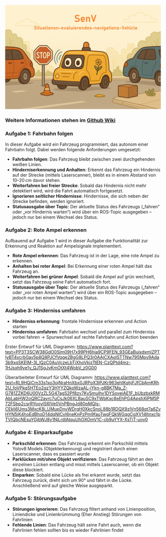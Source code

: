 


![Titel Bild SeNV](.img/TitelBild.jpeg)

### Weitere Informationen stehen im [Github Wiki](https://github.com/VakuumimKopf/SeNV.wiki.git)

### Aufgabe 1: Fahrbahn folgen

In dieser Aufgabe wird ein Fahrzeug programmiert, das autonom einer Fahrbahn folgt. Dabei werden folgende Anforderungen umgesetzt:

- **Fahrbahn folgen**: Das Fahrzeug bleibt zwischen zwei durchgehenden weißen Linien.
- **Hinderniserkennung und Anhalten**: Erkennt das Fahrzeug ein Hindernis auf der Strecke (mittels Laserscanner), bleibt es in einem Abstand von 10–20 cm davor stehen.
- **Weiterfahren bei freier Strecke**: Sobald das Hindernis nicht mehr detektiert wird, wird die Fahrt automatisch fortgesetzt.
- **Ignorieren seitlicher Hindernisse**: Hindernisse, die sich neben der Strecke befinden, werden ignoriert.
- **Statusausgabe über Topic**: Der aktuelle Status des Fahrzeugs („fahren“ oder „vor Hindernis warten“) wird über ein ROS-Topic ausgegeben – jedoch nur bei einem Wechsel des Status.


### Aufgabe 2: Rote Ampel erkennen

Aufbauend auf Aufgabe 1 wird in dieser Aufgabe die Funktionalität zur Erkennung und Reaktion auf Ampelsignale implementiert.

- **Rote Ampel erkennen**: Das Fahrzeug ist in der Lage, eine rote Ampel zu erkennen.
- **Anhalten bei roter Ampel**: Bei Erkennung einer roten Ampel hält das Fahrzeug an.
- **Weiterfahren bei grüner Ampel**: Sobald die Ampel auf grün wechselt, setzt das Fahrzeug seine Fahrt automatisch fort.
-  **Statusausgabe über Topic**: Der aktuelle Status des Fahrzeugs („fahren“ oder „vor roten Ampel warten“) wird über ein ROS-Topic ausgegeben – jedoch nur bei einem Wechsel des Status.

### Aufgabe 3: Hinderniss umfahren
- **Hinderniss erkennung**: frontale Hindernisse erkennen und Action starten
- **Hinderniss umfahren**: Fahrbahn wechsel und parallel zum Hinderniss vorbei fahren -> Spurwechsel auf rechte Fahrbahn und Action beenden

Erster Entwurf für UML Diagramm:
https://www.planttext.com?text=PP3T3SCW38GdO0Slm09H7x99PH6hia9CP9FEN_93GEaBuixdxmIZPTIyBT4vcrb0av5p8Q8PJCfVqge2BgG8LPQ3r0AAjCXAolSTTNw795Mpv9Ada3b9xqSKElM-3I_lQzC0AuVczeLbTiXhoVkjzTtEN-CzQPtd4mz-1HJsxh9ye1y_QJ1SgJvKmOtXt4WobV_z0G00 

Überarbeiteter Entwurf für UML Diagramm:
https://www.planttext.com?text=RL9HQiCm33s1xo3ojNraHnXbx0JRPoX3IPJKr963ehIKqhjFJfCbAmKRh2U_foVPkq5HTEo2qzY3HYYZQkoWzaAL-iYkn-g8BK7Ma_Z-G781ZZKD6U00VzZL5G47ag52Pf8zv7KySmulhv1DYSoveiAE1F_bUbzbxkRMAbLabHW2oQRC2avrc7uCsJk06XLBauSC9xTWbKxc8eEhPG4ApshXlPM5P72FSbp2csrRYooylS6IVe0VnPBngJd80pMQls-CEkli6Ums3MxcK8i_UMupDnyWDrgH0XkcSnoL88b1RDQX9zlVn568qt7a6ZvHYN5iK4hoEdBhoD14dqNICvl6neKnPzPm9fauTwqFQkWGqgCgXV14Itnxc1pTVIQbcNEsuYGjbWJ8y1NjLrdlAtquUhOXOmV1C-cb9uYYX-XsTiT-uoy0

### Aufgabe 4: Einparkaufgabe

- **Parkschild erkennen**: Das Fahrzeug erkennt ein Parkschild mittels Yolov8 Models (Objekterkennung) und registriert durch einen Laserscanner, dass es passiert wurde 
- **Parklücken mit/ohne Objekt verifizieren**: Das Fahrzeug fährt an den einzelnen Lücken entlang und misst mittels Laserscanner, ob ein Objekt diese blockiert.
- **Einparken**: Sobald eine Lücke als frei erkannt wurde, setzt das Fahrzeug zurück, dreht sich um 90° und fährt in die Lücke. Anschließend wird auf gleiche Weise ausgeparkt.

### Aufgabe 5: Störungsaufgabe

- **Störungen ignorieren**: Das Fahrzeug filtert anhand von Linienposition, Liniendicke und Linienkrümmung (Eher Anstieg) Störungen von Fahrlinien
- **Fehlende Linien**: Das Fahrzeug hält seine Fahrt auch, wenn die Fahrlinien fehlen sollten bis es wieder Fahrlinien findet

